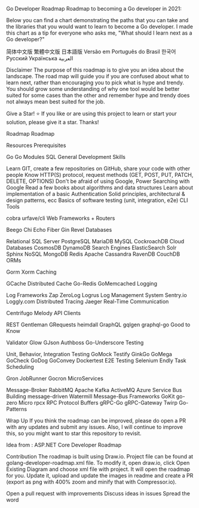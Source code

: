 Go Developer Roadmap
Roadmap to becoming a Go developer in 2021:

Below you can find a chart demonstrating the paths that you can take and the libraries that you would want to learn to become a Go developer. I made this chart as a tip for everyone who asks me, "What should I learn next as a Go developer?"

简体中文版 繁體中文版 日本語版 Versão em Português do Brasil 한국어 Русский Українська العربية

Disclaimer
The purpose of this roadmap is to give you an idea about the landscape. The road map will guide you if you are confused about what to learn next, rather than encouraging you to pick what is hype and trendy. You should grow some understanding of why one tool would be better suited for some cases than the other and remember hype and trendy does not always mean best suited for the job.

Give a Star! ⭐
If you like or are using this project to learn or start your solution, please give it a star. Thanks!

Roadmap
Roadmap

Resources
Prerequisites

Go
Go Modules
SQL
General Development Skills

Learn GIT, create a few repositories on GitHub, share your code with other people
Know HTTP(S) protocol, request methods (GET, POST, PUT, PATCH, DELETE, OPTIONS)
Don't be afraid of using Google, Power Searching with Google
Read a few books about algorithms and data structures
Learn about implementation of a basic Authentication
Solid principles, architectural & design patterns, ecc
Basics of software testing (unit, integration, e2e)
CLI Tools

cobra
urfave/cli
Web Frameworks + Routers

Beego
Chi
Echo
Fiber
Gin
Revel
Databases

Relational
SQL Server
PostgreSQL
MariaDB
MySQL
CockroachDB
Cloud Databases
CosmosDB
DynamoDB
Search Engines
ElasticSearch
Solr
Sphinx
NoSQL
MongoDB
Redis
Apache Cassandra
RavenDB
CouchDB
ORMs

Gorm
Xorm
Caching

GCache
Distributed Cache
Go-Redis
GoMemcached
Logging

Log Frameworks
Zap
ZeroLog
Logrus
Log Management System
Sentry.io
Loggly.com
Distributed Tracing
Jaeger
Real-Time Communication

Centrifugo
Melody
API Clients

REST
Gentleman
GRequests
heimdall
GraphQL
gqlgen
graphql-go
Good to Know

Validator
Glow
GJson
Authboss
Go-Underscore
Testing

Unit, Behavior, Integration Testing
GoMock
Testify
GinkGo
GoMega
GoCheck
GoDog
GoConvey
Dockertest
E2E Testing
Selenium
Endly
Task Scheduling

Gron
JobRunner
Gocron
MicroServices

Message-Broker
RabbitMQ
Apache Kafka
ActiveMQ
Azure Service Bus
Building message-driven
Watermill
Message-Bus
Frameworks
GoKit
go-zero
Micro
rpcx
RPC
Protocol Buffers
gRPC-Go
gRPC-Gateway
Twirp
Go-Patterns

Wrap Up
If you think the roadmap can be improved, please do open a PR with any updates and submit any issues. Also, I will continue to improve this, so you might want to star this repository to revisit.

Idea from : ASP.NET Core Developer Roadmap

Contribution
The roadmap is built using Draw.io. Project file can be found at golang-developer-roadmap.xml file. To modify it, open draw.io, click Open Existing Diagram and choose xml file with project. It will open the roadmap for you. Update it, upload and update the images in readme and create a PR (export as png with 400% zoom and minify that with Compressor.io).

Open a pull request with improvements
Discuss ideas in issues
Spread the word
